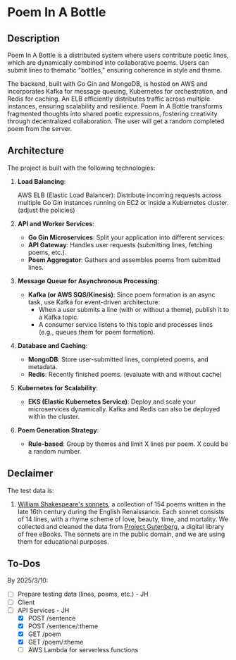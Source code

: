 # Poem In A Bottle
## Description
Poem In A Bottle is a distributed system where users contribute poetic lines, which are dynamically combined into collaborative poems. Users can submit lines to thematic "bottles," ensuring coherence in style and theme.

The backend, built with Go Gin and MongoDB, is hosted on AWS and incorporates Kafka for message queuing, Kubernetes for orchestration, and Redis for caching. An ELB efficiently distributes traffic across multiple instances, ensuring scalability and resilience. Poem In A Bottle transforms fragmented thoughts into shared poetic expressions, fostering creativity through decentralized collaboration. The user will get a random completed poem from the server. 
 
## Architecture
The project is built with the following technologies:
1. **Load Balancing**:

    AWS ELB (Elastic Load Balancer): Distribute incoming requests across multiple Go Gin instances running on EC2 or inside a Kubernetes cluster. (adjust the policies) 
 
2. **API and Worker Services**:

   - **Go Gin Microservices**: Split your application into different services: 
   - **API Gateway**: Handles user requests (submitting lines, fetching poems, etc.). 
   - **Poem Aggregator**: Gathers and assembles poems from submitted lines.

3. **Message Queue for Asynchronous Processing**:

   - **Kafka (or AWS SQS/Kinesis)**: Since poem formation is an async task, use Kafka for event-driven architecture: 
        - When a user submits a line (with or without a theme), publish it to a Kafka topic. 
        - A consumer service listens to this topic and processes lines (e.g., queues them for poem formation). 
 
4. **Database and Caching**:

   - **MongoDB**: Store user-submitted lines, completed poems, and metadata. 
   - **Redis**: Recently finished poems. (evaluate with and without cache)
 
5. **Kubernetes for Scalability**:

   - **EKS (Elastic Kubernetes Service)**: Deploy and scale your microservices dynamically. Kafka and Redis can also be deployed within the cluster. 
 
6. **Poem Generation Strategy**:

   - **Rule-based**: Group by themes and limit X lines per poem. X could be a random number.

## Declaimer
The test data is:

1. [William Shakespeare's sonnets](/resources/154_Sonnets_Shakespeare.txt), a collection of 154 poems written in the late 16th century during the English Renaissance. Each sonnet consists of 14 lines, with a rhyme scheme of love, beauty, time, and mortality. We collected and cleaned the data from [Project Gutenberg](https://www.gutenberg.org/ebooks/1041), a digital library of free eBooks. The sonnets are in the public domain, and we are using them for educational purposes.

## To-Dos
By 2025/3/10:
- [ ] Prepare testing data (lines, poems, etc.) - JH
- [ ] Client
- [ ] API Services - JH
    - [x] POST /sentence
    - [x] POST /sentence/:theme
    - [x] GET /poem
    - [x] GET /poem/:theme
    - [ ] AWS Lambda for serverless functions